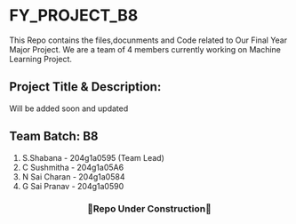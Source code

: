 # FY_PROJECT_B8
This Repo contains the files,docunments and Code related to Our Final Year Major Project.
We are a team of 4 members currently working on Machine Learning Project.

## Project Title & Description:
Will be added soon and updated 

## Team Batch: B8
1. S.Shabana    - 204g1a0595 (Team Lead)
2. C Sushmitha  - 204g1a05A6
3. N Sai Charan - 204g1a0584
4. G Sai Pranav - 204g1a0590
   
<div align="center">
   <h3>🚧Repo Under Construction🚧</h3>
</div>
